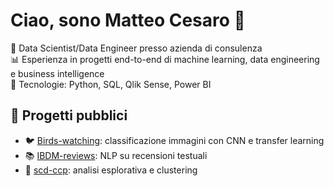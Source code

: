 # Ciao, sono Matteo Cesaro 👋

💼 Data Scientist/Data Engineer presso azienda di consulenza  
📊 Esperienza in progetti end-to-end di machine learning, data engineering e business intelligence  
🧰 Tecnologie: Python, SQL, Qlik Sense, Power BI

## 🚀 Progetti pubblici
- 🐦 [Birds-watching](https://github.com/matteocesaro/Birds-watching): classificazione immagini con CNN e transfer learning  
- 📚 [IBDM-reviews](https://github.com/matteocesaro/IBDM-reviews): NLP su recensioni testuali  
- 🧪 [scd-ccp](https://github.com/matteocesaro/scd-ccp): analisi esplorativa e clustering
